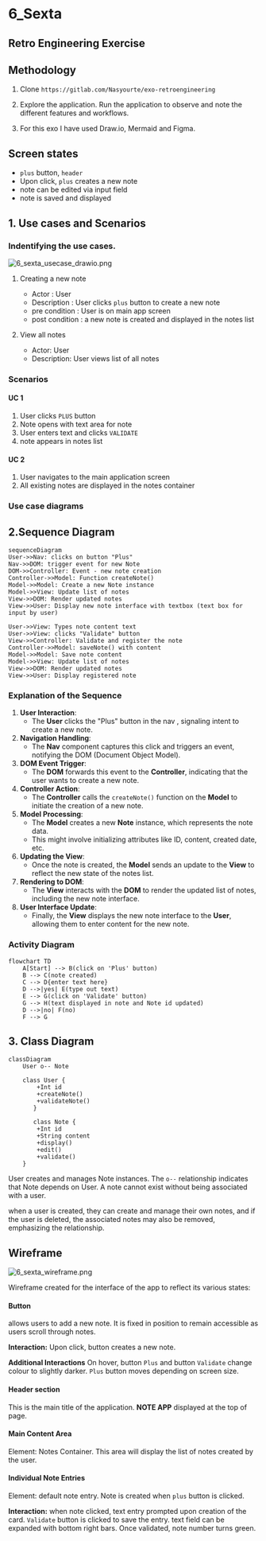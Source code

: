 # 6_Sexta 
## Retro Engineering Exercise

## Methodology
1. Clone `https://gitlab.com/Nasyourte/exo-retroengineering`

2. Explore the application. Run the application to observe and note the different features and workflows.

3. For this exo I have used Draw.io, Mermaid and Figma.

## Screen states

* `plus` button, `header`
* Upon click, `plus` creates a new note
* note can be edited via input field
* note is saved and displayed

## 1. Use cases and Scenarios
### Indentifying the use cases.

![6_sexta_usecase_drawio.png](https://gitlab.com/prairie-ia/ma_doc/-/raw/mai/docs/imgs/6_sexta_usecase_drawio.png?ref_type=heads)

1. Creating a new note

    * Actor : User
    * Description : User clicks `plus` button to create a new note
    * pre condition : User is on main app screen
    * post condition : a new note is created and displayed in the notes list

2. View all notes

    * Actor: User
    * Description: User views list of all notes

### Scenarios

#### UC 1

1. User clicks `PLUS` button
2. Note opens with text area for note
3. User enters text and clicks `VALIDATE`
4. note appears in notes list

#### UC 2

1. User navigates to the main application screen
2. All existing notes are displayed in the notes container

### Use case diagrams

## 2.Sequence Diagram

```mermaid
sequenceDiagram
User->>Nav: clicks on button "Plus"
Nav->>DOM: trigger event for new Note
DOM->>Controller: Event - new note creation
Controller->>Model: Function createNote()
Model->>Model: Create a new Note instance
Model->>View: Update list of notes
View->>DOM: Render updated notes
View->>User: Display new note interface with textbox (text box for input by user)

User->>View: Types note content text
User->>View: clicks "Validate" button
View->>Controller: Validate and register the note
Controller->>Model: saveNote() with content
Model->>Model: Save note content
Model->>View: Update list of notes
View->>DOM: Render updated notes
View->>User: Display registered note 

```

### Explanation of the Sequence

1. **User Interaction**:
    - The **User** clicks the "Plus" button in the nav , signaling intent to create a new note.
2. **Navigation Handling**:
    - The **Nav** component captures this click and triggers an event, notifying the DOM (Document Object Model).
3. **DOM Event Trigger**:
    - The **DOM** forwards this event to the **Controller**, indicating that the user wants to create a new note.
4. **Controller Action**:
    - The **Controller** calls the `createNote()` function on the **Model** to initiate the creation of a new note.
5. **Model Processing**:
    - The **Model** creates a new **Note** instance, which represents the note data.
    - This might involve initializing attributes like ID, content, created date, etc.
6. **Updating the View**:
    - Once the note is created, the **Model** sends an update to the **View** to reflect the new state of the notes list.
7. **Rendering to DOM**:
    - The **View** interacts with the **DOM** to render the updated list of notes, including the new note interface.
8. **User Interface Update**:
    - Finally, the **View** displays the new note interface to the **User**, allowing them to enter content for the new note.

### Activity Diagram

```mermaid
flowchart TD
    A[Start] --> B(click on 'Plus' button)
    B --> C(note created)
    C --> D{enter text here}
    D -->|yes| E(type out text) 
    E --> G(click on 'Validate' button)
    G --> H(text displayed in note and Note id updated)
    D -->|no| F(no)
    F --> G
```
## 3. Class Diagram

```mermaid
classDiagram
	User o-- Note
   
    class User {
	    +Int id
	    +createNote()
	    +validateNote()
	   } 
	   
	   class Note {
        +Int id
        +String content
        +display()
        +edit()
        +validate()
    }
```

User creates and manages Note instances.
The `o--` relationship indicates that Note depends on User. A note cannot exist without being associated with a user.

when a user is created, they can create and manage their own notes, and if the user is deleted, the associated notes may also be removed, emphasizing the relationship.

## Wireframe

![6_sexta_wireframe.png](https://gitlab.com/prairie-ia/ma_doc/-/raw/mai/docs/imgs/6_sexta_wireframe.png?ref_type=heads)

Wireframe created for the interface of the app to reflect its various states:

#### Button
allows users to add a new note. It is fixed in position to remain accessible as users scroll through notes.

**Interaction:**
Upon click, button creates a new note.

**Additional Interactions**
On hover, button `Plus` and button `Validate` change colour to
slightly darker.
`Plus` button moves depending on screen size.

#### Header section
This is the main title of the application.
**NOTE APP** displayed at the top of page.

#### Main Content Area
Element: Notes Container.
This area will display the list of notes created by the user.

#### Individual Note Entries
Element: default note entry.
Note is created when `plus` button is clicked.

**Interaction:**
when note clicked, text entry prompted upon creation of the card.
`Validate` button is clicked to save the entry.
text field can be expanded with bottom right bars.
Once validated, note number turns green.
